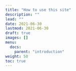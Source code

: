 ```yaml
---
title: "How to use this site"
description: ""
lead: ""
date: 2021-06-30
lastmod: 2021-06-30
draft: true
images: []
menu: 
  docs:
    parent: "introduction"
weight: 50
toc: true
---
```



